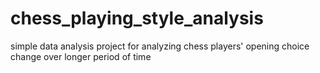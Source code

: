 # chess_playing_style_analysis
simple data analysis project for analyzing chess players' opening choice change over longer period of time
